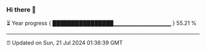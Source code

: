 ### Hi there 👋

⏳ Year progress { ████████████████▁▁▁▁▁▁▁▁▁▁▁▁▁▁ } 55.21 %

---

⏰ Updated on Sun, 21 Jul 2024 01:36:39 GMT


